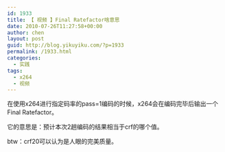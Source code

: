 ```yaml
---
id: 1933
title: 【 视频 】Final Ratefactor啥意思
date: 2010-07-26T11:27:58+00:00
author: chen
layout: post
guid: http://blog.yikuyiku.com/?p=1933
permalink: /1933.html
categories:
  - 实践
tags:
  - x264
  - 视频
---
```

在使用x264进行指定码率的pass=1编码的时候，x264会在编码完毕后输出一个Final Ratefactor。

它的意思是：预计本次2趟编码的结果相当于crf的哪个值。

btw：crf20可以认为是人眼的完美质量。